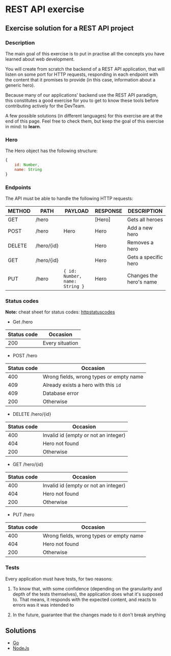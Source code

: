 # REST API exercise

## Exercise solution for a REST API project

### Description

The main goal of this exercise is to put in practise all the concepts you have learned about web development.

You will create from scratch the backend of a REST API application, that will listen on some port for HTTP requests, responding in each endpoint with the content that it promises to provide (in this case, information about a generic hero).

Because many of our applications' backend use the REST API paradigm, this constitutes a good exercise for you to get to know these tools before contributing actively for the DevTeam.

A few possible solutions (in different languages) for this exercise are at the end of this page. Feel free to check them, but keep the goal of this exercise in mind: to **learn**. 

### Hero

The Hero object has the following structure:

```javascript
{
    id: Number,
    name: String
}
```

### Endpoints

The API must be able to handle the following HTTP requests:

| METHOD | PATH       | PAYLOAD                        | RESPONSE | DESCRIPTION             |
|--------|------------|--------------------------------|----------|-------------------------|
| GET    | /hero      |                                | [Hero]   | Gets all heroes         |
| POST   | /hero      | Hero                           | Hero     | Add a new hero          |
| DELETE | /hero/{id} |                                | Hero     | Removes a hero          |
| GET    | /hero/{id} |                                | Hero     | Gets a specific hero    |
| PUT    | /hero     | `{ id: Number, name: String }` | Hero     | Changes the hero's name |

### Status codes

**Note:** cheat sheet for status codes: [httpstatuscodes](https://www.restapitutorial.com/httpstatuscodes.html)


* Get /hero

|   Status code  |  Occasion          |
|----------------|--------------------|
|     200        |    Every situation |

* POST /hero

|   Status code  |  Occasion                                     |
|----------------|-----------------------------------------------|
|     400        |    Wrong fields, wrong types or empty name    |
|     409        |    Already exists a hero with this `id`       |
|     409        |    Database error                             |
|     200        |    Otherwise                                  |

* DELETE /hero/{id}

|   Status code  |  Occasion                                     |
|----------------|-----------------------------------------------|
|     400        |    Invalid id (empty or not an integer)       |
|     404        |    Hero not found                             |
|     200        |    Otherwise                                  |

* GET /hero/{id}

|   Status code  |  Occasion                                     |
|----------------|-----------------------------------------------|
|     400        |    Invalid id (empty or not an integer)       |
|     404        |    Hero not found                             |
|     200        |    Otherwise                                  |

* PUT /hero

|   Status code  |  Occasion                                     |
|----------------|-----------------------------------------------|
|     400        |    Wrong fields, wrong types or empty name    |
|     404        |    Hero not found                             |
|     200        |    Otherwise                                  |

### Tests

Every application must have tests, for two reasons:

1. To know that, with some confidence (depending on the granularity and depth of the tests themselves), the application does what it's supposed to. That means, it responds with the expected content, and reacts to errors was it was intended to

2. In the future, guarantee that the changes made to it don't break anything

## Solutions
- [Go](https://github.com/sinfo/hero-tutorial-go)
- [NodeJs](https://github.com/sinfo/hero-tutorial-nodejs)